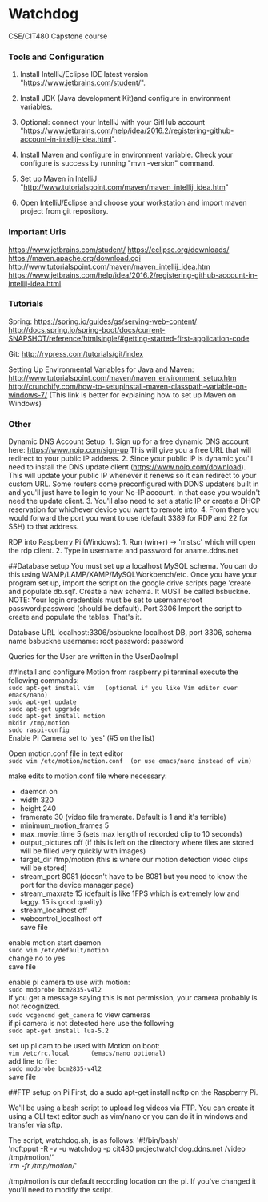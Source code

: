 # Watchdog
CSE/CIT480 Capstone course

### Tools and Configuration

   1. Install IntelliJ/Eclipse IDE latest version "https://www.jetbrains.com/student/".

   2. Install JDK (Java development Kit)and configure in environment variables.

   3. Optional: connect your IntelliJ with your GitHub account "https://www.jetbrains.com/help/idea/2016.2/registering-github-account-in-intellij-idea.html".

   4. Install Maven and configure in environment variable. Check your configure is success by running "mvn -version" command.

   5. Set up Maven in IntelliJ "http://www.tutorialspoint.com/maven/maven_intellij_idea.htm"

   6. Open IntelliJ/Eclipse and choose your workstation and import maven project from git repository.




### Important Urls

https://www.jetbrains.com/student/
https://eclipse.org/downloads/
https://maven.apache.org/download.cgi
http://www.tutorialspoint.com/maven/maven_intellij_idea.htm
https://www.jetbrains.com/help/idea/2016.2/registering-github-account-in-intellij-idea.html



### Tutorials

Spring: 
	https://spring.io/guides/gs/serving-web-content/
	http://docs.spring.io/spring-boot/docs/current-SNAPSHOT/reference/htmlsingle/#getting-started-first-application-code

Git: 
	http://rypress.com/tutorials/git/index
	
Setting Up Environmental Variables for Java and Maven:
	http://www.tutorialspoint.com/maven/maven_environment_setup.htm
	http://crunchify.com/how-to-setupinstall-maven-classpath-variable-on-windows-7/ (This link is better for explaining how to set up Maven on Windows)
	


### Other

Dynamic DNS Account Setup:
	1. Sign up for a free dynamic DNS account here: https://www.noip.com/sign-up This will give you a free URL that will redirect to your public IP address. 
	2. Since your public IP is dynamic you'll need to install the DNS update client (https://www.noip.com/download). This will update your public IP whenever it renews so it can redirect to your custom URL. Some routers come preconfigured with DDNS updaters built in and you'll just have to login to your No-IP account. In that case you wouldn't need the update client. 
	3. You'll also need to set a static IP or create a DHCP reservation for whichever device you want to remote into. 
	4. From there you would forward the port you want to use (default 3389 for RDP and 22 for SSH) to that address.

RDP into Raspberry Pi (Windows):
	1. Run (win+r) -> 'mstsc' which will open the rdp client. 
	2. Type in username and password for aname.ddns.net


##Database setup
You must set up a localhost MySQL schema. You can do this using WAMP/LAMP/XAMP/MySQLWorkbench/etc.
Once you have your program set up, import the script on the google drive scripts page 'create and populate db.sql'.
Create a new schema. It MUST be called bsbuckne.
NOTE: Your login credentials must be set to username:root password:password (should be default). Port 3306
Import the script to create and populate the tables.
That's it.

Database URL localhost:3306/bsbuckne  localhost DB, port 3306, schema name bsbuckne
username: root
password: password

Queries for the User are written in the UserDaoImpl


##Install and configure Motion
from raspberry pi terminal execute the following commands:                      <br />
`sudo apt-get install vim   (optional if you like Vim editor over emacs/nano)`  <br />
`sudo apt-get update`                                                           <br />
`sudo apt-get upgrade`                                                          <br />
`sudo apt-get install motion`                                                   <br />
`mkdir /tmp/motion`                                                             <br />
`sudo raspi-config`                                                             <br />
Enable Pi Camera set to 'yes' (#5 on the list)

Open motion.conf file in text editor    <br />
`sudo vim /etc/motion/motion.conf  (or use emacs/nano instead of vim)`

make edits to motion.conf file where necessary:
* daemon on
* width 320
* height 240
* framerate 30            (video file framerate. Default is 1 and it's terrible)
* minimum_motion_frames 5
* max_movie_time 5       (sets max length of recorded clip to 10 seconds)
* output_pictures off     (if this is left on the directory where files are stored will be filled very quickly with images)
* target_dir /tmp/motion  (this is where our motion detection video clips will be stored)
* stream_port 8081        (doesn't have to be 8081 but you need to know the port for the device manager page)
* stream_maxrate 15       (default is like 1FPS which is extremely low and laggy. 15 is good quality)
* stream_localhost off
* webcontrol_localhost off                          <br />
save file

enable motion start daemon                          <br />
`sudo vim /etc/default/motion`                      <br />
change no to yes                                    <br />
save file                                           <br />

enable pi camera to use with motion:                <br />
`sudo modprobe bcm2835-v4l2`                        <br />
If you get a message saying this is not permission, your camera probably is not recognized. <br />
`sudo vcgencmd get_camera` to view cameras          <br />
if pi camera is not detected here use the following <br />
`sudo apt-get install lua-5.2`

set up pi cam to be used with Motion on boot:       <br />
`vim /etc/rc.local      (emacs/nano optional)`      <br />
add line to file:                                   <br />
`sudo modprobe bcm2835-v4l2`                        <br />
save file

##FTP setup on Pi
First, do a sudo apt-get install ncftp on the Raspberry Pi.

We'll be using a bash script to upload log videos via FTP.
You can create it using a CLI text editor such as vim/nano or you can do it in windows and transfer via sftp.

The script, watchdog.sh, is as follows:
'#!/bin/bash' 																			<br />
'ncftpput -R -v -u watchdog -p cit480 projectwatchdog.ddns.net /video /tmp/motion/*' 	<br />
'rm -fr /tmp/motion/*' 																	<br />

/tmp/motion is our default recording location on the pi. If you've changed it you'll need to modify the script.
